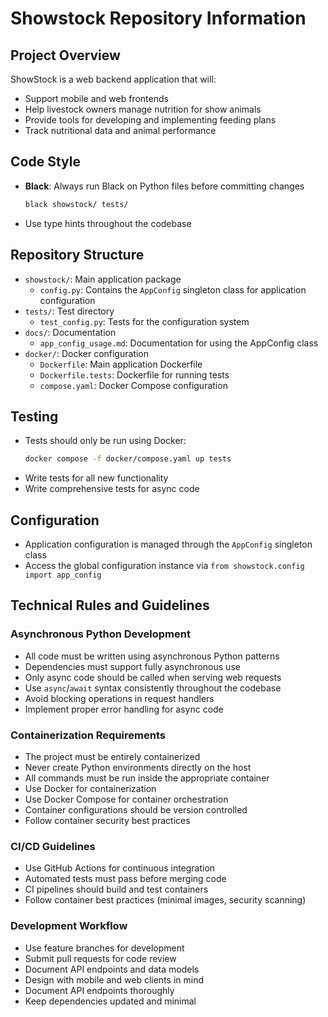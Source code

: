 # Showstock Repository Information

## Project Overview

ShowStock is a web backend application that will:
- Support mobile and web frontends
- Help livestock owners manage nutrition for show animals
- Provide tools for developing and implementing feeding plans
- Track nutritional data and animal performance

## Code Style

- **Black**: Always run Black on Python files before committing changes
  ```bash
  black showstock/ tests/
  ```
- Use type hints throughout the codebase

## Repository Structure

- `showstock/`: Main application package
  - `config.py`: Contains the `AppConfig` singleton class for application configuration
- `tests/`: Test directory
  - `test_config.py`: Tests for the configuration system
- `docs/`: Documentation
  - `app_config_usage.md`: Documentation for using the AppConfig class
- `docker/`: Docker configuration
  - `Dockerfile`: Main application Dockerfile
  - `Dockerfile.tests`: Dockerfile for running tests
  - `compose.yaml`: Docker Compose configuration

## Testing

- Tests should only be run using Docker:
  ```bash
  docker compose -f docker/compose.yaml up tests
  ```
- Write tests for all new functionality
- Write comprehensive tests for async code

## Configuration

- Application configuration is managed through the `AppConfig` singleton class
- Access the global configuration instance via `from showstock.config import app_config`

## Technical Rules and Guidelines

### Asynchronous Python Development
- All code must be written using asynchronous Python patterns
- Dependencies must support fully asynchronous use
- Only async code should be called when serving web requests
- Use `async`/`await` syntax consistently throughout the codebase
- Avoid blocking operations in request handlers
- Implement proper error handling for async code

### Containerization Requirements
- The project must be entirely containerized
- Never create Python environments directly on the host
- All commands must be run inside the appropriate container
- Use Docker for containerization
- Use Docker Compose for container orchestration
- Container configurations should be version controlled
- Follow container security best practices

### CI/CD Guidelines
- Use GitHub Actions for continuous integration
- Automated tests must pass before merging code
- CI pipelines should build and test containers
- Follow container best practices (minimal images, security scanning)

### Development Workflow
- Use feature branches for development
- Submit pull requests for code review
- Document API endpoints and data models
- Design with mobile and web clients in mind
- Document API endpoints thoroughly
- Keep dependencies updated and minimal